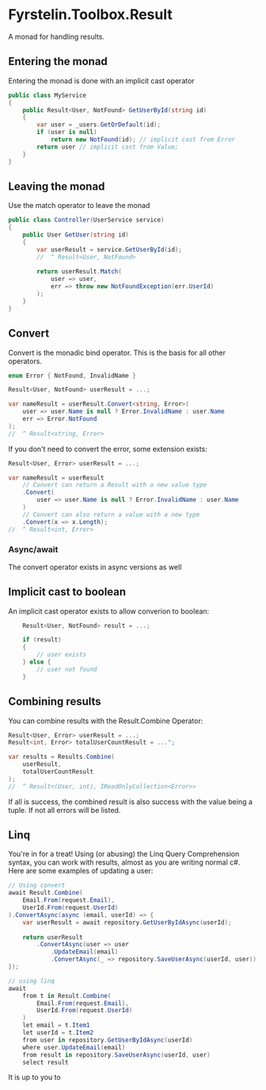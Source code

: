 ﻿# Fyrstelin.Toolbox.Result

A monad for handling results.

## Entering the monad
Entering the monad is done with an implicit cast operator

```c#
public class MyService
{
    public Result<User, NotFound> GetUserById(string id)
    {
        var user = _users.GetOrDefault(id);
        if (user is null)
            return new NotFound(id); // implicit cast from Error 
        return user // implicit cast from Value;
    }
}
```

## Leaving the monad
Use the match operator to leave the monad
```c#
public class Controller(UserService service)
{
    public User GetUser(string id)
    {
        var userResult = service.GetUserById(id);
        //  ^ Result<User, NotFound>
        
        return userResult.Match(
            user => user,
            err => throw new NotFoundException(err.UserId)
        );
    }
}
```


## Convert
Convert is the monadic bind operator. This is the basis for all other operators.
```c#
enum Error { NotFound, InvalidName }

Result<User, NotFound> userResult = ...;

var nameResult = userResult.Convert<string, Error>(
    user => user.Name is null ? Error.InvalidName : user.Name
    err => Error.NotFound
);
//  ^ Result<string, Error>
```

If you don't need to convert the error, some extension exists:
```c#
Result<User, Error> userResult = ...;

var nameResult = userResult
    // Convert can return a Result with a new value type
    .Convert(
        user => user.Name is null ? Error.InvalidName : user.Name
    )
    // Convert can also return a value with a new type
    .Convert(x => x.Length);
//  ^ Result<int, Error>
```

### Async/await
The convert operator exists in async versions as well

## Implicit cast to boolean
An implicit cast operator exists to allow converion to boolean:
```c#
    Result<User, NotFound> result = ...;

    if (result) 
    {
        // user exists
    } else {
        // user not found
    }
```

## Combining results
You can combine results with the Result.Combine Operator:

```c#
Result<User, Error> userResult = ...;
Result<int, Error> totalUserCountResult = ...";

var results = Results.Combine(
    userResult,
    totalUserCountResult
);
//  ^ Result<(User, int), IReadOnlyCollection<Error>> 
```
If all is success, the combined result is also success with the value being a tuple. If not all errors will be listed.

## Linq
You're in for a treat! Using (or abusing) the Linq Query Comprehension syntax, you can work with results, almost as you are writing normal c#. Here are some examples of updating a user:

```c#
// Using convert
await Result.Combine(
    Email.From(request.Email),
    UserId.From(request.UserId)
).ConvertAsync(async (email, userId) => {
    var userResult = await repository.GetUserByIdAsync(userId);
    
    return userResult
        .ConvertAsync(user => user
            .UpdateEmail(email)
            .ConvertAsync(_ => repository.SaveUserAsync(userId, user));
});

// using linq
await
    from t in Result.Combine(
        Email.From(request.Email),
        UserId.From(request.UserId)
    )
    let email = t.Item1
    let userId = t.Item2
    from user in repository.GetUserByIdAsync(userId)
    where user.UpdateEmail(email)
    from result in repository.SaveUserAsync(userId, user)
    select result
```

It is up to you to 
